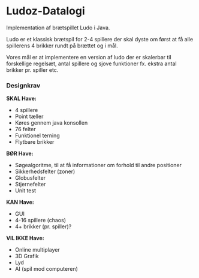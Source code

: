 # Ludoz-Datalogi
Implementation af brætspillet Ludo i Java.

Ludo er et klassisk brætspil for 2-4 spillere der skal dyste om først at få alle spillerens 4 brikker rundt på brættet og i mål. 

Vores mål er at implementere en version af ludo der er skalerbar til forskellige regelsæt, antal spillere og sjove funktioner fx. ekstra antal brikker pr. spiller etc.


### **Designkrav**

**SKAL Have:**
- 4 spillere
- Point tæller
- Køres gennem java konsollen
- 76 felter
- Funktionel terning
- Flytbare brikker

**BØR Have:**
- Søgealgoritme, til at få informationer om forhold til andre positioner
- Sikkerhedsfelter (zoner)
- Globusfelter
- Stjernefelter
- Unit test

**KAN Have:**
- GUI
- 4-16 spillere (chaos)
- 4+ brikker (pr. spiller)?

**VIL IKKE Have:**
- Online multiplayer
- 3D Grafik
- Lyd
- AI (spil mod computeren)
